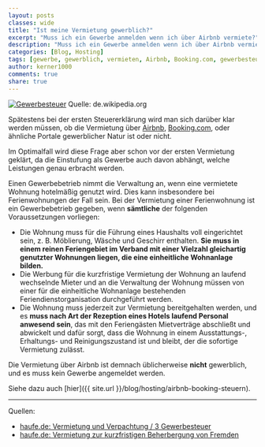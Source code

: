 ```yaml
---
layout: posts
classes: wide
title: "Ist meine Vermietung gewerblich?"
excerpt: "Muss ich ein Gewerbe anmelden wenn ich über Airbnb vermiete?"
description: "Muss ich ein Gewerbe anmelden wenn ich über Airbnb vermiete?"
categories: [Blog, Hosting]
tags: [gewerbe, gewerblich, vermieten, Airbnb, Booking.com, gewerbesteuer]
author: kerner1000
comments: true
share: true
---
```



[![Gewerbesteuer](https://upload.wikimedia.org/wikipedia/de/thumb/7/78/Gewst_-_tarifgrafik450.pdf/page1-1753px-Gewst_-_tarifgrafik450.pdf.jpg)](https://upload.wikimedia.org/wikipedia/de/thumb/7/78/Gewst_-_tarifgrafik450.pdf/page1-1753px-Gewst_-_tarifgrafik450.pdf.jpg)
Quelle: de.wikipedia.org

Spätestens bei der ersten Steuererklärung wird man sich darüber klar werden müssen, ob die Vermietung über [Airbnb](https://www.airbnb.com/), [Booking.com](https://www.booking.com), oder ähnliche Portale gewerblicher Natur ist oder nicht.

Im Optimalfall wird diese Frage aber schon vor der ersten Vermietung geklärt, da die Einstufung als Gewerbe auch davon abhängt, welche Leistungen genau erbracht werden.

Einen Gewerbebetrieb nimmt die Verwaltung an, wenn eine vermietete Wohnung hotelmäßig genutzt wird. Dies kann insbesondere bei Ferienwohnungen der Fall sein. Bei der Vermietung einer Ferienwohnung ist ein Gewerbebetrieb gegeben, wenn **sämtliche** der folgenden Voraussetzungen vorliegen:

* Die Wohnung muss für die Führung eines Haushalts voll eingerichtet sein, z. B. Möblierung, Wäsche und Geschirr enthalten. **Sie muss in einem reinen Feriengebiet im Verband mit einer Vielzahl gleichartig genutzter Wohnungen liegen, die eine einheitliche Wohnanlage bilden.**
* Die Werbung für die kurzfristige Vermietung der Wohnung an laufend wechselnde Mieter und an die Verwaltung der Wohnung müssen von einer für die einheitliche Wohnanlage bestehenden Feriendienstorganisation durchgeführt werden.
* Die Wohnung muss jederzeit zur Vermietung bereitgehalten werden, und es **muss nach Art der Rezeption eines Hotels laufend Personal anwesend sein**, das mit den Feriengästen Mietverträge abschließt und abwickelt und dafür sorgt, dass die Wohnung in einem Ausstattungs-, Erhaltungs- und Reinigungszustand ist und bleibt, der die sofortige Vermietung zulässt.


Die Vermietung über Airbnb ist demnach üblicherweise **nicht** gewerblich, und es muss kein Gewerbe angemeldet werden.

Siehe dazu auch [hier]({{ site.url }}/blog/hosting/airbnb-booking-steuern).

---
Quellen:
+ [haufe.de: Vermietung und Verpachtung / 3 Gewerbesteuer](https://www.haufe.de/finance/finance-office-professional/vermietung-und-verpachtung-3-gewerbesteuer_idesk_PI11525_HI6198389.html?fref=gc)
+ [haufe.de: Vermietung zur kurzfristigen Beherbergung von Fremden](https://www.haufe.de/finance/finance-office-professional/vermietung-zur-kurzfristigen-beherbergung-von-fremden_idesk_PI11525_HI21773.html)


